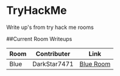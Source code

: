 # TryHackMe
Write up's from try hack me rooms

##Current Room Writeups

|Room|Contributer|Link|
|----|-----------|-----|
|Blue|DarkStar7471|[Blue Room](https://tryhackme.com/room/blue)|
